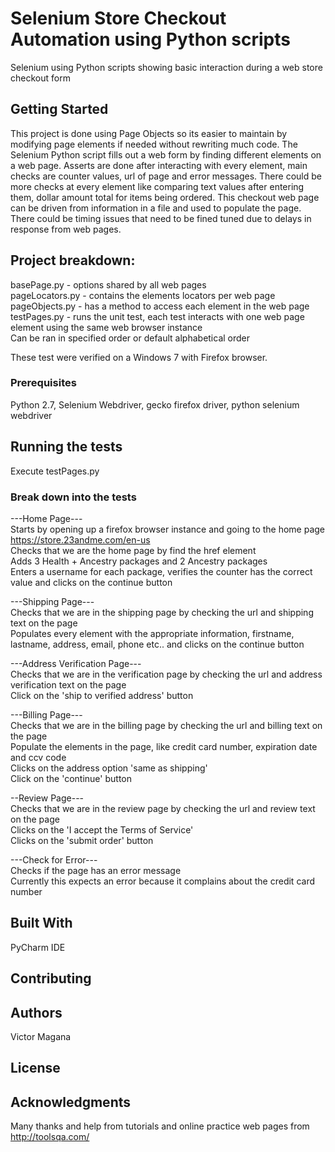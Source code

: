 # Selenium Store Checkout Automation using Python scripts

Selenium using Python scripts showing basic interaction during a web store checkout form

## Getting Started

This project is done using Page Objects so its easier to maintain by modifying page elements if needed without rewriting much code.
The Selenium Python script fills out a web form by finding different elements on a web page.
Asserts are done after interacting with every element, main checks are counter values, url of page and error messages.
There could be more checks at every element like comparing text values after entering them, dollar amount total for items being ordered.
This checkout web page can be driven from information in a file and used to populate the page.
There could be timing issues that need to be fined tuned due to delays in response from web pages.

## Project breakdown:
basePage.py - options shared by all web pages  
pageLocators.py - contains the elements locators per web page  
pageObjects.py - has a method to access each element in the web page  
testPages.py - runs the unit test, each test interacts with one web page element using the same web browser instance  
Can be ran in specified order or default alphabetical order  

These test were verified on a Windows 7 with Firefox browser.  

### Prerequisites

Python 2.7, Selenium Webdriver, gecko firefox driver, python selenium webdriver

## Running the tests

Execute testPages.py

### Break down into the tests
---Home Page---  
Starts by opening up a firefox browser instance and going to the home page https://store.23andme.com/en-us  
Checks that we are the home page by find the href element  
Adds 3 Health + Ancestry packages and 2 Ancestry packages  
Enters a username for each package, verifies the counter has the correct value and clicks on the continue button

---Shipping Page---  
Checks that we are in the shipping page by checking the url and shipping text on the page<br>
Populates every element with the appropriate information, firstname, lastname, address, email, phone etc.. and clicks on the continue button  

---Address Verification Page---  
Checks that we are in the verification page by checking the url and address verification text on the page  
Click on the 'ship to verified address' button  

---Billing Page---  
Checks that we are in the billing page by checking the url and billing text on the page  
Populate the elements in the page, like credit card number, expiration date and ccv code  
Clicks on the address option 'same as shipping'  
Click on the 'continue' button  

--Review Page---  
Checks that we are in the review page by checking the url and review text on the page  
Clicks on the 'I accept the Terms of Service'  
Clicks on the 'submit order' button  

---Check for Error---  
Checks if the page has an error message  
Currently this expects an error because it complains about the credit card number  


## Built With

PyCharm IDE

## Contributing


## Authors

Victor Magana

## License


## Acknowledgments

Many thanks and help from tutorials and online practice web pages from http://toolsqa.com/